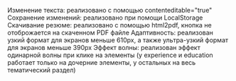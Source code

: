 Изменение текста: реализовано с помощью contenteditable="true"
Сохранение изменений: реализовано при помощи LocalStorage
Скачивание резюме: реализовано с помощью html2pdf, кнопка не отоброжается на скаченном PDF файле
Адаптивность: реализован узкий формат для экранов меньше 610px, а также ультра-узкий формат для экранов меньше 390px
Эффект волны: реализован эффект одинарной волны при клике на элементы (у experience и education работает только на дочерние элементы, у остальных на весь тематический раздел)
